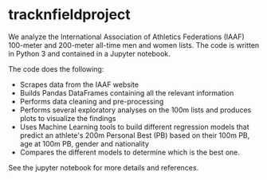 # tracknfieldproject

We analyze the International Association of Athletics Federations (IAAF) 100-meter and 200-meter all-time men and women lists. The code is written in Python 3 and contained in a Jupyter notebook.  

The code does the following:  

- Scrapes data from the IAAF website  
- Builds Pandas DataFrames containing all the relevant information  
- Performs data cleaning and pre-processing
- Performs several exploratory analyses on the 100m lists and produces plots to visualize the findings  
- Uses Machine Learning tools to build different regression models that predict an athlete's 200m Personal Best (PB) based on their 100m PB, age at 100m PB, gender and nationality 
- Compares the different models to determine which is the best one.  
  
See the jupyter notebook for more details and references.
